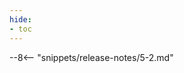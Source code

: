 ```yaml
---
hide:
- toc
---
```


<!-- SPDX-License-Identifier: CC-BY-4.0 -->
<!-- Copyright Contributors to the Egeria project. -->


--8<-- "snippets/release-notes/5-2.md"